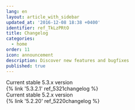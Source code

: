 ```yaml
---
lang: en
layout: article_with_sidebar
updated_at: '2016-12-08 18:38 +0400'
identifier: ref_TkLzPRtO
title: Changelog
categories:
  - home
order: 11
icon: announcement
description: Discover new features and bugfixes
published: true
---
```


<div class="ui vertical padded center aligned basic segment">
    <div class="ui statistics">
      <div class="statistic">
        <div class="label">Current stable 5.3.x version</div>
        <div class="value" markdown="span">{% link '5.3.2.1' ref_5321changelog %}</div>
      </div>
      <div class="statistic">
        <div class="label">Current stable 5.2.x version</div>
        <div class="value" markdown="span">{% link '5.2.20' ref_5220changelog %}</div>
      </div>
    </div>
</div>
